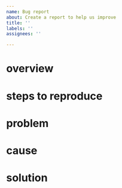 ```yaml
---
name: Bug report
about: Create a report to help us improve
title: ''
labels: ''
assignees: ''

---
```


# overview
# steps to reproduce
# problem
# cause
# solution
